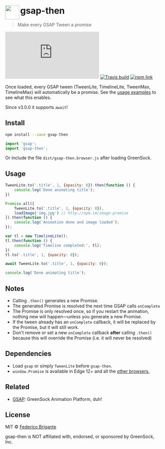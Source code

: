 # <img src="https://rawgit.com/bfred-it/gsap-then/master/logo.svg" width="45" align="left"> gsap-then

> Make every GSAP Tween a promise

[![gzipped size](https://badges.herokuapp.com/size/github/bfred-it/gsap-then/master/dist/gsap-then.browser.js?gzip=true&label=gzipped%20size)](#readme)
[![Travis build](https://api.travis-ci.org/bfred-it/gsap-then.svg?branch=master)](https://travis-ci.org/bfred-it/gsap-then)
[![npm link](https://img.shields.io/npm/v/gsap-then.svg)](https://www.npmjs.com/package/gsap-then)

Once loaded, every GSAP tween (TweenLite, TimelineLite, TweenMax, TimelineMax) will automatically be a promise. See the [usage examples](#usage) to see what this enables.

Since v3.0.0 it supports `await`!

## Install

```sh
npm install --save gsap-then
```

```js
import 'gsap';
import 'gsap-then';
```

Or include the file `dist/gsap-then.browser.js` after loading GreenSock.

## Usage

```js
TweenLite.to('.title', 1, {opacity: 0}).then(function () {
	console.log('Done animating title');
})
```

```js
Promise.all([
	TweenLite.to('.title', 1, {opacity: 0}),
	loadImage('img.jpg') // http://npm.im/image-promise
]).then(function () {
	console.log('Animation done and image loaded');
});
```

```js
var tl = new TimelineLite();
tl.then(function () {
	console.log('Timeline completed:', tl);
})
tl.to('.title', 1, {opacity: 0});
```

```js
await TweenLite.to('.title', 1, {opacity: 0});

console.log('Done animating title');
```

## Notes

* Calling `.then()` generates a new Promise.
* The generated Promise is resolved the next time GSAP calls `onComplete`
* The Promise is only resolved once, so if you restart the animation, nothing new will happen—unless you generate a new Promise.
* If the tween already has an `onComplete` callback, it will be replaced by the Promise, but it will still work.
* Don't remove or set a new `onComplete` callback **after** calling `.then()` because this will override the Promise (i.e. it will never be resolved)

## Dependencies

*  Load `gsap` or simply `TweenLite` before `gsap-then`.
* `window.Promise` is available in Edge 12+ and all the [other browsers.](http://caniuse.com/#feat=promises)

## Related

* [GSAP](https://github.com/greensock/GreenSock-JS): GreenSock Animation Platform, duh!

## License

MIT © [Federico Brigante](http://twitter.com/bfred_it)

gsap-then is NOT affiliated with, endorsed, or sponsored by GreenSock, Inc.
